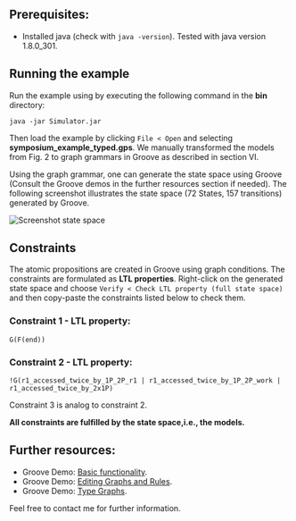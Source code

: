 ## Prerequisites:
- Installed java (check with ```java -version```). Tested with java version 1.8.0_301.

## Running the example
Run the example using by executing the following command in the **bin** directory:
```
java -jar Simulator.jar
```
Then load the example by clicking ```File < Open``` and selecting **symposium_example_typed.gps**.
We manually transformed the models from Fig. 2 to graph grammars in Groove as described in section VI.

Using the graph grammar, one can generate the state space using Groove (Consult the Groove demos in the further resources section if needed).
The following screenshot illustrates the state space (72 States, 157 transitions) generated by Groove.

![Screenshot state space](https://raw.githubusercontent.com/timKraeuter/MODELS-2021-Doctoral-Symposium/main/example_implementation_groove/screenshots/statespace.png)

## Constraints
The atomic propositions are created in Groove using graph conditions. The constraints are formulated as **LTL properties**.
Right-click on the generated state space and choose ```Verify < Check LTL property (full state space)``` and then copy-paste the constraints listed below to check them.

### Constraint 1 - LTL property:
```
G(F(end))
```

### Constraint 2 - LTL property:
```
!G(r1_accessed_twice_by_1P_2P_r1 | r1_accessed_twice_by_1P_2P_work | r1_accessed_twice_by_2x1P)
```
Constraint 3 is analog to constraint 2.

**All constraints are fulfilled by the state space,i.e., the models.**

## Further resources:
- Groove Demo: [Basic functionality](https://www.youtube.com/watch?v=R2beaSQ9-NM&t=626s).
- Groove Demo: [Editing Graphs and Rules](https://www.youtube.com/watch?v=R2beaSQ9-NM).
- Groove Demo: [Type Graphs](https://www.youtube.com/watch?v=LTGRS3AYSSM&t=22s).

Feel free to contact me for further information.
